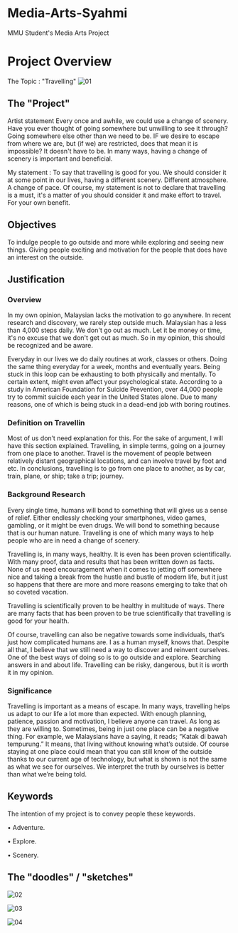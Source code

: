 # Media-Arts-Syahmi
MMU Student's Media Arts Project

# Project Overview
 The Topic : "Travelling" 
![01](https://user-images.githubusercontent.com/35996518/35622478-f13f2178-06c2-11e8-8ed7-afea60125a5f.JPG)
## The "Project"
Artist statement
 Every once and awhile, we could use a change of scenery. Have you ever thought of going somewhere but unwilling to see it through? Going somewhere else other than we need to be. IF we desire to escape from where we are, but (if we) are restricted, does that mean it is impossible? It doesn't have to be. In many ways, having a change of scenery is important and beneficial. 
 
 My statement :
To say that travelling is good for you. We should consider it at some point in our lives, having a different scenery. Different atmosphere. A change of pace.
Of course, my statement is not to declare that travelling is a must, it's a matter of you should consider it and make effort to travel. For your own benefit.

## Objectives
To indulge people to go outside and more while exploring and seeing new things.
Giving people exciting and motivation for the people that does have an interest on the outside.

## Justification
### Overview
 In my own opinion, Malaysian lacks the motivation to go anywhere. In recent research and discovery, we rarely step outside much. Malaysian has a less than 4,000 steps daily. We don't go out as much. Let it be money or time, it's no excuse that we don't get out as much. So in my opinion, this should be recognized and be aware.

 Everyday in our lives we do daily routines at work, classes or others. Doing the same thing everyday for a week, months and eventually years. Being stuck in this loop can be exhausting to both physically and mentally. To certain extent, might even affect your psychological state. According to a study in American Foundation for Suicide Prevention, over 44,000 people try to commit suicide each year in the United States alone. Due to many reasons, one of which is being stuck in a dead-end job with boring routines.
 
### Definition on Travellin
 Most of us don’t need explanation for this. For the sake of argument, I will have this section explained.
Travelling, in simple terms, going on a journey from one place to another. Travel is the movement of people between relatively distant geographical locations, and can involve travel by foot and etc. In conclusions, travelling is to go from one place to another, as by car, train, plane, or ship; take a trip; journey.

### Background Research
 Every single time, humans will bond to something that will gives us a sense of relief. Either endlessly checking your smartphones, video games, gambling, or it might be even drugs. We will bond to something because that is our human nature. Travelling is one of which many ways to help people who are in need a change of scenery. 

 Travelling is, in many ways, healthy. It is even has been proven scientifically. With many proof, data and results that has been written down as facts. None of us need encouragement when it comes to jetting off somewhere nice and taking a break from the hustle and bustle of modern life, but it just so happens that there are more and more reasons emerging to take that oh so coveted vacation.

 Travelling is scientifically proven to be healthy in multitude of ways. There are many facts that has been proven to be true scientifically that travelling is good for your health.

 Of course, travelling can also be negative towards some individuals, that’s just how complicated humans are. I as a human myself, knows that. Despite all that, I believe that we still need a way to discover and reinvent ourselves. One of the best ways of doing so is to go outside and explore. Searching answers in and about life. Travelling can be risky, dangerous, but it is worth it in my opinion.
 
### Significance
 Travelling is important as a means of escape. In many ways, travelling helps us adapt to our life a lot more than expected. With enough planning, patience, passion and motivation, I believe anyone can travel. As long as they are willing to. Sometimes, being in just one place can be a negative thing. For example, we Malaysians have a saying, it reads; “Katak di bawah tempurung.” It means, that living without knowing what’s outside. Of course staying at one place could mean that you can still know of the outside thanks to our current age of technology, but what is shown is not the same as what we see for ourselves. We interpret the truth by ourselves is better than what we’re being told.

## Keywords
The intention of my project is to convey people these keywords.

• Adventure.

• Explore.

• Scenery.

## The "doodles" / "sketches"
![02](https://user-images.githubusercontent.com/35996518/35622981-c6cc68c2-06c4-11e8-94a7-a597f109d76c.JPG)

![03](https://user-images.githubusercontent.com/35996518/35622983-c9e32b68-06c4-11e8-96f1-4012c7267c59.JPG)

![04](https://user-images.githubusercontent.com/35996518/35622990-cba78b38-06c4-11e8-9862-4f1d69db655a.JPG)
